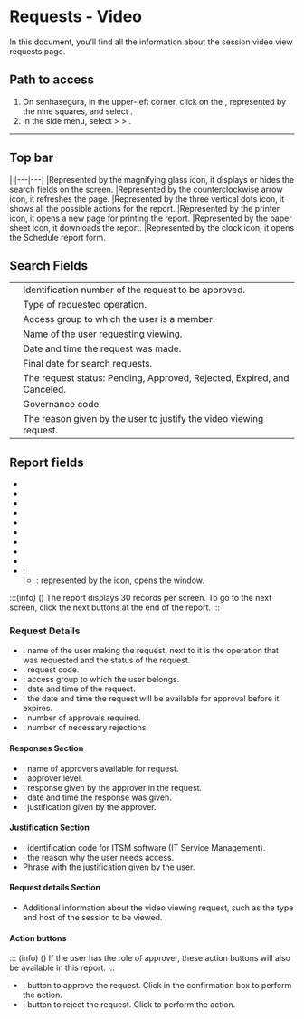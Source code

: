 # Requests - Video 

In this document, you’ll find all the information about the session video view requests page.

## Path to access

1. On senhasegura, in the upper-left corner, click on the , represented by the nine squares, and select .
2. In the side menu, select  >  > .

---
## Top bar
|
|---|---|
|Represented by the magnifying glass icon, it displays or hides the search fields on the screen.
|Represented by the counterclockwise arrow icon, it refreshes the page.
|Represented by the three vertical dots icon, it shows all the possible actions for the report.
|Represented by the printer icon, it opens a new page for printing the report.
|Represented by the paper sheet icon, it downloads the report.
|Represented by the clock icon, it opens the Schedule report form.


## Search Fields

|          | |
| ------------ | ------------------------------- |
|            | Identification number of the request to be approved.       |
|     | Type of requested operation.|
|  | Access group to which the user is a member.|
|     | Name of the user requesting viewing.|
|  | Date and time the request was made.|
|         | Final date for search requests.|
|        | The request status: Pending, Approved, Rejected, Expired, and Canceled. |
|    | Governance code.|
| | The reason given by the user to justify the video viewing request. |


## Report fields

* 
* 
* 
* 
* 
* 
* 
* 
* 
* :
    * : represented by the  icon, opens the  window.

:::(info) ()
The report displays 30 records per screen. To go to the next screen, click the next buttons at the end of the report.
:::

### Request Details

* : name of the user making the request, next to it is the operation that was requested and the status of the request.
* : request code.
* : access group to which the user belongs.
* : date and time of the request.
* : the date and time the request will be available for approval before it expires.
* : number of approvals required.
* : number of necessary rejections.

#### Responses Section

* : name of approvers available for request.
* : approver level.
* : response given by the approver in the request.
* : date and time the response was given.
* : justification given by the approver.

#### Justification Section

* : identification code for ITSM software (IT Service Management).
* : the reason why the user needs access.
* Phrase with the justification given by the user.

#### Request details Section

* Additional information about the video viewing request, such as the type and host of the session to be viewed.

#### Action buttons
::: (info) ()
If the user has the role of approver, these action buttons will also be available in this report.
:::

* : button to approve the request. Click  in the confirmation box to perform the action.
* : button to reject the request. Click  to perform the action.